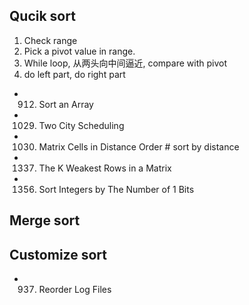 ## Qucik sort
1. Check range
2. Pick a pivot value in range.
3. While loop, 从两头向中间逼近, compare with pivot
4. do left part, do right part



- 912. Sort an Array
- 1029. Two City Scheduling
- 1030. Matrix Cells in Distance Order    # sort by distance
- 1337. The K Weakest Rows in a Matrix
- 1356. Sort Integers by The Number of 1 Bits


## Merge sort


## Customize sort
- 937. Reorder Log Files